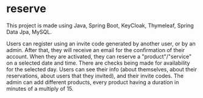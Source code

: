# reserve

This project is made using Java, Spring Boot, KeyCloak, Thymeleaf, Spring Data Jpa, MySQL.

Users can register using an invite code generated by another user, or by an admin. After that, they will receive an email for the confirmation of their account.
When they are activated, they can reserve a "product"/"service" on a selected date and time. There are checks being made for availability for the selected day.
Users can see their info (about themselves, about their reservations, about users that they invited), and their invite codes.
The admin can add different products, every product having a duration in minutes of a multiply of 15.

